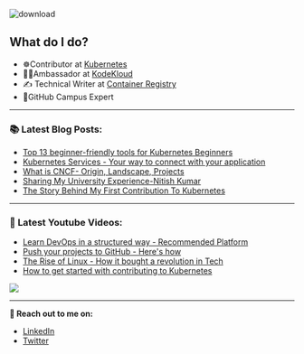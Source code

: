 ![download](https://user-images.githubusercontent.com/86051118/219541058-2333a156-367a-4a4a-83d7-082176d96d96.png)

## What do I do?

- ☸️Contributor at [Kubernetes](https://kubernetes.io/) 
- 🧑‍🎓Ambassador at [KodeKloud](https://kodekloud.com/)
- ✍️ Technical Writer at [Container Registry](https://container-registry.com/)
- 🚩GitHub Campus Expert 

---

### 📚 Latest Blog Posts:
  <!-- BLOG-POST-LIST:START -->
- [Top 13 beginner-friendly tools for Kubernetes Beginners](https://nitishblog.hashnode.dev/top-13-beginner-friendly-tools-for-kubernetes-beginners)
- [Kubernetes Services - Your way to connect with your application](https://nitishblog.hashnode.dev/kubernetes-services-your-way-to-connect-with-your-application)
- [What is CNCF- Origin, Landscape, Projects](https://nitishblog.hashnode.dev/what-is-cncf-origin-landscape-projects)
- [Sharing My University Experience-Nitish Kumar](https://nitishblog.hashnode.dev/sharing-my-university-experience-nitish-kumar)
- [The Story Behind My First Contribution To Kubernetes](https://nitishblog.hashnode.dev/the-story-behind-my-first-contribution-to-kubernetes)
<!-- BLOG-POST-LIST:END -->
  
  ---
  
  ### 🎥 Latest Youtube Videos:
  
  - [Learn DevOps in a structured way - Recommended Platform](https://youtu.be/OMzeMn_XeEg)
  - [Push your projects to GitHub - Here's how](https://youtu.be/qj4OXjEiB1A)
  - [The Rise of Linux - How it bought a revolution in Tech](https://youtu.be/v_i6vKN79Fg)
  - [How to get started with contributing to Kubernetes](https://www.youtube.com/watch?v=pGq1cMSKHZs&t=702s)

![](https://github.com/NitishKumar06/NitishKumar06/blob/main/ezgif-1-dddc365b19.gif)
  
  ---

<!--  -->

**🔗 Reach out to me on:**

- [LinkedIn](https://www.linkedin.com/in/nitishkumar06/)
- [Twitter](https://twitter.com/Nitishtwt06)
